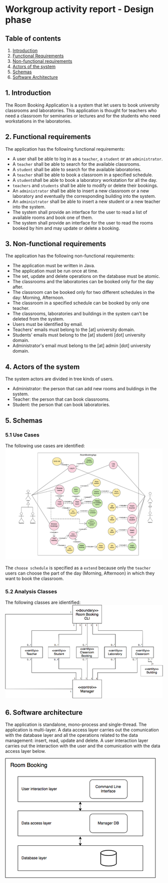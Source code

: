 # Workgroup activity report - Design phase

## Table of contents
1. [Introduction](#1-introduction)
2. [Functional Requirements](#2-functional-requirements)
3. [Non-functional requirements](#3-non-functional-requirements)
4. [Actors of the system](#4-actors-of-the-system)
5. [Schemas](#5-schemas) 
6. [Software Architecture](#6-software-architecture)

## 1. Introduction
The Room Booking Application is a system that let users to book university classrooms and laboratories. This application is thought for teachers who need a classroom for seminaries or lectures and for the students who need workstations in the laboratories.


## 2. Functional requirements
The application has the following functional requirements:

- A user shall be able to log in as a `teacher`, a `student` or an `administrator`.
- A `teacher` shall be able to search for the available classrooms.
- A `student` shall be able to search for the available laboratories.
- A `teacher` shall be able to book a classroom in a specified schedule.
- A `student`shall be able to book a laboratory workstation for all the day.
- `teachers` and `students` shall be able to modify or delete their bookings.
- An `administrator` shall be able to insert a new classroom or a new laboratory and eventually the corresponding building into the system.
- An `administrator` shall be able to insert a new student or a new teacher into the system.
- The system shall provide an interface for the user to read a list of available rooms and book one of them.
- The system shall provide an interface for the user to read the rooms booked by him and may update or delete a booking.

## 3. Non-functional requirements
The application has the following non-functional requirements:

- The application must be written in Java.
- The application must be run once at time.
- The set, update and delete operations on the database must be atomic.
- The classrooms and the laboratories can be booked only for the day after.
- The classroom can be booked only for two different schedules in the day: Morning, Afternoon.
- The classroom in a specified schedule can be booked by only one teacher.
- The classrooms, laboratories and buildings in the system can't be deleted from the system.
- Users must be identified by email.
- Teachers' emails must belong to the [at] university domain.
- Students' emails must belong to the [at] studenti [dot] university domain.
- Administrator's email must belong to the [at] admin [dot] university domain.

## 4. Actors of the system
The system actors are divided in tree kinds of users.
- Administrator: the person that can add new rooms and buldings in the system.
- Teacher: the person that can book classrooms.
- Student: the person that can book laboratories.

## 5. Schemas
### 5.1 Use Cases
The following use cases are identified:
![Use Cases](/schemas/task1/UseCases.png)

The `choose schedule` is specified as a `extend` because only the `teacher` users can choose the part of the day (Morning, Afternoon) in which they want to book the classroom.

### 5.2 Analysis Classes
The following classes are idientified:
![Classes](/schemas/task1/ClassesUML.png)

## 6. Software architecture

The application is standalone, mono-process and single-thread. The application is multi-layer. A data access layer carries out the comunication with the database layer and all the operations related to the data management: insert, read, update and delete. A user interaction layer carries out the interaction with the user and the comunication with the data access layer below.

![Architecture](/schemas/task1/Architecture.png)
